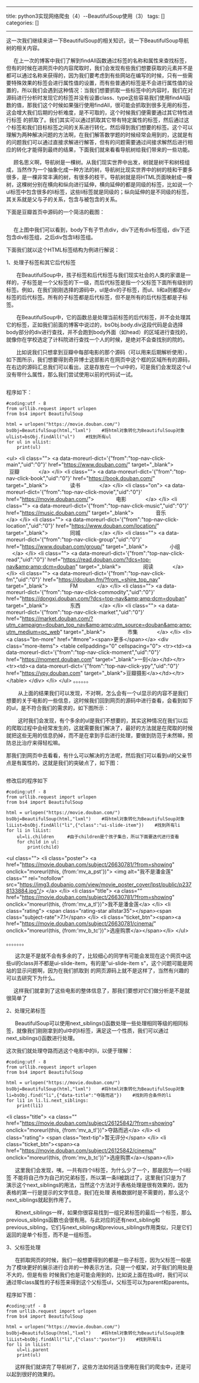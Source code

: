 
--- 
title:  python3实现网络爬虫（4）--BeautifulSoup使用（3） 
tags: []
categories: [] 

---
这一次我们继续来讲一下BeautifulSoup的相关知识，说一下BeautifulSoup导航树的相关内容。

     在上一次的博客中我们了解到findAll函数通过标签的名称和属性来查找标签，但有的时候在进网页中的内容爬取时，我们会发现有些我们想要获取的元素并不是都可以通过名称来获得的，因为我们要考虑到有些网站在编写的时候，只有一些需要特殊效果的标签会进行属性值的设置，而有些普通的标签是不会进行属性值的设置的，所以我们会遇到这种情况：当我们想要抓取一些标签中的内容时，我们在对源码进行分析时发现它的标签并没有设置class、type这些容易我们使用findAll函数的值，那我们这个时候如果强行使用findAll，很可能会抓取到很多无用的标签，这会增大我们后期的分析难度，是不可取的，这个时候我们便需要通过其它特性进行标签 的抓取了。我们其实可以通过抓取其它带有特定属性的标签，然后通过这个标签和我们目标标签之间的关系进行转化，然后得到我们想要的标签。这个可以理解为两种解决问题的方法啊，在我们解答数学题的时候经常会用到的，这就是有的问题我们可以通过直接求解进行解答，但有的问题需要通过间接求解然后进行相应的转化才能得到最终的结果，下面我们就来看看导航树给我们带来的一些功能。

     顾名思义啊，导航树是一棵树。从我们现实世界中出发，树就是树干和树枝组成，当然作为一个抽象化成一种方法的树，导航树比现实世界中的树的枝和干要多很多，是一棵非常丰满的树，有很多的枝干。导航树就是将HTML页面映射成一棵树，这棵树分别在横向和纵向进行延伸，横向延伸的都是同级的标签，比如说一个ul标签中包含很多的li标签，这些li标签就是同级的；纵向延伸的是不同级的标签，其关系就是父与子的关系，包含与被包含的关系。

下面是豆瓣首页中源码的一个简洁的截图：

<img src="https://img-blog.csdn.net/20161118233545518?watermark/2/text/aHR0cDovL2Jsb2cuY3Nkbi5uZXQv/font/5a6L5L2T/fontsize/400/fill/I0JBQkFCMA==/dissolve/70/gravity/Center" alt=""> 

     在上图中我们可以看到，body下有子节点div，div下还有div标签组，div下还包含div标签组，之后div包含li标签组。

下面我们就以这个HTML标签结构为例进行解说：

1、处理子标签和其它后代标签 

       在BeautifulSoup中，孩子标签和后代标签与我们现实社会的人类的家谱是一样的，子标签是一个父标签的下一级，而后代标签是指一个父标签下面所有级别的标签。例如，在我们刚刚选择的源码中，ul是div的子标签，而ul、li和a则都是div标签的后代标签。所有的子标签都是后代标签，但不是所有的后代标签都是子标签。

       在BeautifulSoup中，它的函数总是处理当前标签的后代标签，并不会处理其它的标签，正如我们前面的博客中说过的，bsObj.body.div这段代码是会选择body部分的div进行查找，并不会跑到body外面（如head）的区域进行查找的，就像你在学校选定了计科院进行查找一个人的时候，是绝对不会查找别的院的。

       比如说我们只想拿到豆瓣中每部电影的那个源码（可以用来后期解析使用），如下图所示，我们想要得到奇异博士这部影片在网页中这个框的区域所有的源码，在右边的源码汇总我们可以看出，这是存放在一个ul中的，可是我们会发现这个ul没有带什么属性，那么我们尝试使用以前的代码试一试。

<img src="https://img-blog.csdn.net/20161118234519730?watermark/2/text/aHR0cDovL2Jsb2cuY3Nkbi5uZXQv/font/5a6L5L2T/fontsize/400/fill/I0JBQkFCMA==/dissolve/70/gravity/Center" alt=""> 

程序如下：



```
#coding:utf - 8
from urllib.request import urlopen
from bs4 import BeautifulSoup

html = urlopen("https://movie.douban.com/")
bsObj=BeautifulSoup(html,"lxml")    #将html对象转化为BeautifulSoup对象
ulList=bsObj.findAll("ul")    #找到所有ul
for ul in ulList:
    print(ul)
```



&lt;ul&gt; &lt;li class=""&gt; &lt;a data-moreurl-dict='{"from":"top-nav-click-main","uid":"0"}' href="https://www.douban.com/" target="_blank"&gt;               豆瓣             &lt;/a&gt; &lt;/li&gt; &lt;li class=""&gt; &lt;a data-moreurl-dict='{"from":"top-nav-click-book","uid":"0"}' href="https://book.douban.com/" target="_blank"&gt;               读书             &lt;/a&gt; &lt;/li&gt; &lt;li class="on"&gt; &lt;a data-moreurl-dict='{"from":"top-nav-click-movie","uid":"0"}' href="https://movie.douban.com/"&gt;               电影             &lt;/a&gt; &lt;/li&gt; &lt;li class=""&gt; &lt;a data-moreurl-dict='{"from":"top-nav-click-music","uid":"0"}' href="https://music.douban.com/" target="_blank"&gt;               音乐             &lt;/a&gt; &lt;/li&gt; &lt;li class=""&gt; &lt;a data-moreurl-dict='{"from":"top-nav-click-location","uid":"0"}' href="https://www.douban.com/location/" target="_blank"&gt;               同城             &lt;/a&gt; &lt;/li&gt; &lt;li class=""&gt; &lt;a data-moreurl-dict='{"from":"top-nav-click-group","uid":"0"}' href="https://www.douban.com/group/" target="_blank"&gt;               小组             &lt;/a&gt; &lt;/li&gt; &lt;li class=""&gt; &lt;a data-moreurl-dict='{"from":"top-nav-click-read","uid":"0"}' href="https://read.douban.com/?dcs=top-nav&amp;amp;dcm=douban" target="_blank"&gt;               阅读             &lt;/a&gt; &lt;/li&gt; &lt;li class=""&gt; &lt;a data-moreurl-dict='{"from":"top-nav-click-fm","uid":"0"}' href="https://douban.fm/?from_=shire_top_nav" target="_blank"&gt;               FM             &lt;/a&gt; &lt;/li&gt; &lt;li class=""&gt; &lt;a data-moreurl-dict='{"from":"top-nav-click-commodity","uid":"0"}' href="https://dongxi.douban.com/?dcs=top-nav&amp;amp;dcm=douban" target="_blank"&gt;               东西             &lt;/a&gt; &lt;/li&gt; &lt;li class=""&gt; &lt;a data-moreurl-dict='{"from":"top-nav-click-market","uid":"0"}' href="https://market.douban.com/?utm_campaign=douban_top_nav&amp;amp;utm_source=douban&amp;amp;utm_medium=pc_web" target="_blank"&gt;               市集             &lt;/a&gt; &lt;/li&gt; &lt;li&gt; &lt;a class="bn-more" href="#more"&gt;&lt;span&gt;更多&lt;/span&gt;&lt;/a&gt; &lt;div class="more-items"&gt; &lt;table cellpadding="0" cellspacing="0"&gt; &lt;tr&gt;&lt;td&gt;&lt;a data-moreurl-dict='{"from":"top-nav-click-moment","uid":"0"}' href="https://moment.douban.com" target="_blank"&gt;一刻&lt;/a&gt;&lt;/td&gt;&lt;/tr&gt; &lt;tr&gt;&lt;td&gt;&lt;a data-moreurl-dict='{"from":"top-nav-click-ypy","uid":"0"}' href="https://ypy.douban.com" target="_blank"&gt;豆瓣摄影&lt;/a&gt;&lt;/td&gt;&lt;/tr&gt; &lt;/table&gt; &lt;/div&gt; &lt;/li&gt; &lt;/ul&gt; 。。。。。。

        从上面的结果我们可以发现，不对啊，怎么会有一个ul显示的内容不是我们想要的关于电影的一些信息，这时候我们回到网页的源码中进行查看，会看到如下的ul，是不符合我们的需求的，如下图所示： <img src="https://img-blog.csdn.net/20161119000108395?watermark/2/text/aHR0cDovL2Jsb2cuY3Nkbi5uZXQv/font/5a6L5L2T/fontsize/400/fill/I0JBQkFCMA==/dissolve/70/gravity/Center" alt=""> 

        这时我们会发现，有个多余的ul是我们不想要的，其实这种情况在我们以后的爬取过程中会经常发生的，这就需要我们解决了，最好的方法就是在爬取的时候就把这些无用的信息扔掉，而不是在拿到手后进行处理，要做到防范于未然嘛，预防总比治疗来得轻松嘛。

那我们到网页中去看看，有什么可以解决的方法呢，然后我们可以看到ul的父亲节点是有属性的，这就是我们的突破点了，如下图：

<img src="https://img-blog.csdn.net/20161119000821358?watermark/2/text/aHR0cDovL2Jsb2cuY3Nkbi5uZXQv/font/5a6L5L2T/fontsize/400/fill/I0JBQkFCMA==/dissolve/70/gravity/Center" alt=""> 

修改后的程序如下

```
#coding:utf - 8
from urllib.request import urlopen
from bs4 import BeautifulSoup

html = urlopen("https://movie.douban.com/")
bsObj=BeautifulSoup(html,"lxml")    #将html对象转化为BeautifulSoup对象
liList=bsObj.findAll("li",{"class":"ui-slide-item"})    #找到所有li
for li in liList:
    ul=li.children     #由于children是个孩子集合，所以下面要迭代进行查看
    for child in ul:
        print(child)
```



&lt;ul class=""&gt; &lt;li class="poster"&gt; &lt;a href="https://movie.douban.com/subject/26630781/?from=showing" οnclick="moreurl(this, {from:'mv_a_pst'})"&gt; &lt;img alt="我不是潘金莲" class="" rel="nofollow" src="https://img3.doubanio.com/view/movie_poster_cover/lpst/public/p2378133884.jpg"/&gt; &lt;/a&gt; &lt;/li&gt; &lt;li class="title"&gt; &lt;a class="" href="https://movie.douban.com/subject/26630781/?from=showing" οnclick="moreurl(this, {from:'mv_a_tl'})"&gt;我不是潘金莲&lt;/a&gt; &lt;/li&gt; &lt;li class="rating"&gt; &lt;span class="rating-star allstar35"&gt;&lt;/span&gt;&lt;span class="subject-rate"&gt;7.1&lt;/span&gt; &lt;/li&gt; &lt;li class="ticket_btn"&gt;&lt;span&gt;&lt;a href="https://movie.douban.com/subject/26630781/cinema/" οnclick="moreurl(this, {from:'mv_b_tc'})"&gt;选座购票&lt;/a&gt;&lt;/span&gt;&lt;/li&gt; &lt;/ul&gt; 

。。。。。。。

      这次是不是就不会有多余的了，比较细心的同学有可能会发现在这个网页中这些ul的class并不都是ui-slide-item，有的是"ui-slide-item s"，这个问题可能是网站的显示问题啊，因为在我们抓取到 的网页源码上就不是这样了，当然有兴趣的可以去研究下为什么。

     这样我们就拿到了这些电影的整体信息了，那我们要想对它们做分析是不是就很简单了

2、处理兄弟标签

      BeautifulSoup可以使用next_siblings()函数处理一些处理相同等级的相同标签，就像我们刚刚拿到的ul中的li标签，满足这一个性质，我们可以通过next_siblings()函数进行处理。

这次我们就处理夺路而逃这个电影中的li，以便于理解：



```
#coding:utf - 8
from urllib.request import urlopen
from bs4 import BeautifulSoup

html = urlopen("https://movie.douban.com/")
bsObj=BeautifulSoup(html,"lxml")    #将html对象转化为BeautifulSoup对象
li=bsObj.find("li",{"data-title":"夺路而逃"})    #找到符合条件的li
for li1 in li.li.next_siblings:
    print(li1)
```



&lt;li class="title"&gt; &lt;a class="" href="https://movie.douban.com/subject/26125842/?from=showing" οnclick="moreurl(this, {from:'mv_a_tl'})"&gt;夺路而逃&lt;/a&gt; &lt;/li&gt;  &lt;li class="rating"&gt; &lt;span class="text-tip"&gt;暂无评分&lt;/span&gt; &lt;/li&gt;  &lt;li class="ticket_btn"&gt;&lt;span&gt;&lt;a href="https://movie.douban.com/subject/26125842/cinema/" οnclick="moreurl(this, {from:'mv_b_tc'})"&gt;选座购票&lt;/a&gt;&lt;/span&gt;&lt;/li&gt;

       这里我们会发现，咦，一共有四个li标签，为什么少了一个，那是因为一个li标签 不能将自己作为自己的兄弟标签，所以第一条li被跳过了，这里我们只是为了 演示这个next_siblings的用法，当然这个方法对于表格处理是很有效果的，因为 表格的第一行是提示的文字信息，我们在处理 表格数据时是不需要的，那么这个next_siblings就起到作用了。

      和next_siblings一样，如果你很容易找到一组兄弟标签的最后一个标签，那么previous_siblings函数也会很有用。与此对应的还有next_sibling和previous_sibling，它们与next_siblings和previous_siblings作用类似，只是它们返回的是单个标签，而不是一组标签。

3、父标签处理

      在抓取网页的时候，我们一般想要得到的都是一些子标签，因为父标签一般是为了模块更好的展示进行合并的一种表示方法，只是一个框架，对于我们的用处是不大的，但是有些 时候我们也是可能会用到的，比如说上面在找ul时，我们可以通过带class属性的子标签来得到这个父标签ul，父标签可以为parent和parents。

程序如下图：



```
#coding:utf - 8
from urllib.request import urlopen
from bs4 import BeautifulSoup

html = urlopen("https://movie.douban.com/")
bsObj=BeautifulSoup(html,"lxml")    #将html对象转化为BeautifulSoup对象
liList=bsObj.findAll("li",{"class":"poster"})    #找到所有li
for li in liList:
    ul=li.parent
    print(ul)
```



 

      这样我们就讲完了导航树了，这些方法如何适当使用在我们的爬虫中，还是可以起到很好的效果的。

 

 

 
